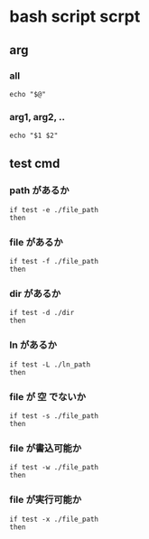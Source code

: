 
# bash script scrpt


## arg

### all

```
echo "$@"
```

### arg1, arg2, ..

```
echo "$1 $2"
```


## test cmd

### path があるか

```
if test -e ./file_path
then
```

### file があるか

```
if test -f ./file_path
then
```

### dir があるか

```
if test -d ./dir
then
```

### ln があるか

```
if test -L ./ln_path
then
```

### file が 空 でないか

```
if test -s ./file_path
then
```

### file が書込可能か

```
if test -w ./file_path
then
```

### file が実行可能か

```
if test -x ./file_path
then
```


